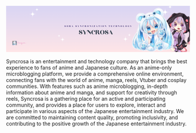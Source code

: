 

![Banner Image](images/banner.png)

Syncrosa is an entertainment and technology company that brings the best experience to fans of anime and Japanese culture. As an anime-only microblogging platform, we provide a comprehensive online environment, connecting fans with the world of anime, manga, reels, Vtuber and cosplay communities. With features such as anime microblogging, in-depth information about anime and manga, and support for creativity through reels, Syncrosa is a gathering place for an active and participating community, and provides a place for users to explore, interact and participate in various aspects of the Japanese entertainment industry. We are committed to maintaining content quality, promoting inclusivity, and contributing to the positive growth of the Japanese entertainment industry.
